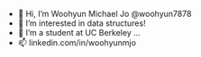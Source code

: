 - 👋 Hi, I’m Woohyun Michael Jo @woohyun7878 
- 👀 I’m interested in data structures!
- 🌱 I’m a student at UC Berkeley ...
- 📫 linkedin.com/in/woohyunmjo
